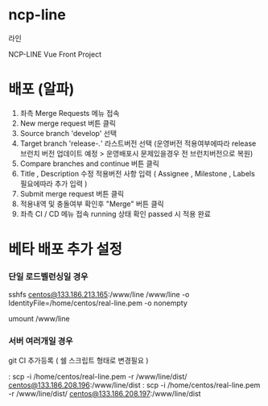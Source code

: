 # ncp-line

라인

NCP-LINE Vue Front Project


# 배포 (알파)

1. 좌측 Merge Requests 메뉴 접속
2. New merge request 버튼 클릭
3. Source branch 'develop' 선택  
4. Target branch 'release-*.*' 라스트버전 선택 (운영버전 적용여부에따라 release 브런치 버전 업데이트 예정 > 운영배포시 문제있을경우 전 브런치버전으로 복원)
5. Compare branches and continue 버튼 클릭
6. Title , Description 수정 적용버전 사항 입력 ( Assignee , Milestone , Labels 필요에따라 추가 입력 )
7. Submit merge request 버튼 클릭
8. 적용내역 및 충돌여부 확인후 "Merge" 버튼 클릭
9. 좌측 CI / CD 메뉴 접속 running 상태 확인 passed 시 적용 완료


# 베타 배포 추가 설정

### 단일 로드벨런싱일 경우 
sshfs centos@133.186.213.165:/www/line /www/line -o IdentityFile=/home/centos/real-line.pem -o nonempty

umount /www/line


### 서버 여러개일 경우 

git CI 추가등록 ( 쉘 스크립트 형태로 변경필요 )

: scp -i /home/centos/real-line.pem -r /www/line/dist/ centos@133.186.208.196:/www/line/dist
: scp -i /home/centos/real-line.pem -r /www/line/dist/ centos@133.186.208.197:/www/line/dist
